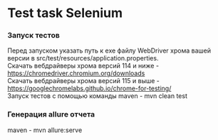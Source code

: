 # Test task Selenium
### Запуск тестов
Перед запуском указать путь к exe файлу WebDriver хрома вашей версии в src/test/resources/application.properties.<br />
Скачать вебдрайверы хрома версий 114 и ниже - https://chromedriver.chromium.org/downloads<br />
Скачать вебдрайверы хрома версий 115 и выше - https://googlechromelabs.github.io/chrome-for-testing/<br />
Запуск тестов с помощью команды maven - mvn clean test
### Генерация allure отчета
maven - mvn allure:serve

